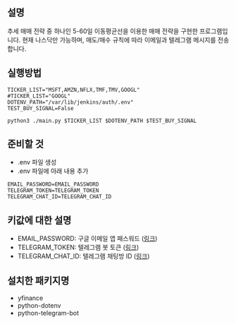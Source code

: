 ## 설명
추세 매매 전략 중 하나인 5-60일 이동평균선을 이용한 매매 전략을 구현한 프로그램입니다.
현재 나스닥만 가능하며, 매도/매수 규칙에 따라 이메일과 텔레그램 메시지를 전송합니다.

## 실행방법
```
TICKER_LIST="MSFT,AMZN,NFLX,TMF,TMV,GOOGL"
#TICKER_LIST="GOOGL"
DOTENV_PATH="/var/lib/jenkins/auth/.env"
TEST_BUY_SIGNAL=False

python3 ./main.py $TICKER_LIST $DOTENV_PATH $TEST_BUY_SIGNAL
```

## 준비할 것
- .env 파일 생성
- .env 파일에 아래 내용 추가
```
EMAIL_PASSWORD=EMAIL_PASSWORD
TELEGRAM_TOKEN=TELEGRAM_TOKEN
TELEGRAM_CHAT_ID=TELEGRAM_CHAT_ID
```

## 키값에 대한 설명
- EMAIL_PASSWORD: 구글 이메일 앱 패스워드 ([링크](https://support.google.com/mail/answer/185833))
- TELEGRAM_TOKEN: 텔레그램 봇 토큰 ([링크](https://ykarma1996.tistory.com/107))
- TELEGRAM_CHAT_ID: 텔레그램 채팅방 ID ([링크](https://gabrielkim.tistory.com/entry/Telegram-Bot-Token-%EB%B0%8F-Chat-Id-%EC%96%BB%EA%B8%B0))

## 설치한 패키지명
- yfinance
- python-dotenv
- python-telegram-bot
